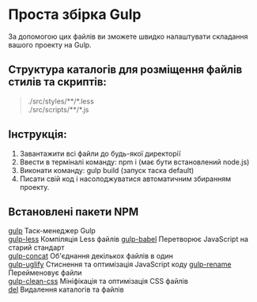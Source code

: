 # Проста збірка Gulp
За допомогою цих файлів ви зможете швидко налаштувати складання вашого проекту на Gulp.

## Структура каталогів для розміщення файлів стилів та скриптів: 
>./src/styles/\*\*/\*.less   
>./src/scripts/\*\*/\*.js

## Інструкція:  
1. Завантажити всі файли до будь-якої директорії   
2. Ввести в терміналі команду: npm i (має бути встановлений node.js)
3. Виконати команду: gulp build (запуск таска default)  
4. Писати свій код і насолоджуватися автоматичним збиранням проекту.

## Встановлені пакети NPM
[gulp](https://www.npmjs.com/package/gulp) Таск-менеджер Gulp  
[gulp-less](https://www.npmjs.com/package/gulp-less) Компіляція Less файлів 
[gulp-babel](https://www.npmjs.com/package/gulp-babel) Перетворює JavaScript на старий стандарт  
[gulp-concat](https://www.npmjs.com/package/gulp-concat) Об'єднання декількох файлів в один  
[gulp-uglify](https://www.npmjs.com/package/gulp-uglify) Стиснення та оптимізація JavaScript коду 
[gulp-rename](https://www.npmjs.com/package/gulp-rename) Перейменовує файли  
[gulp-clean-css](https://www.npmjs.com/package/gulp-clean-css) Мініфікація та оптимізація CSS файлів   
[del](https://www.npmjs.com/package/del) Видалення каталогів та файлів 



